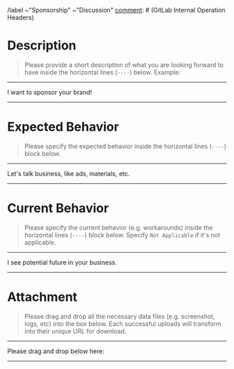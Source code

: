 [comment]: # (GitLab Internal Operation Headers)
/label ~"Sponsorship" ~"Discussion"
[comment]: # (GitLab Internal Operation Headers)

# Description

> Please provide a short description of what you are looking forward to
> have inside the horizontal lines (`----`) below. Example:

----

I want to sponsor your brand!

----




# Expected Behavior

> Please specify the expected behavior inside the horizontal lines (`----`)
> block below.

----

Let's talk business, like ads, materials, etc.

----




# Current Behavior

> Please specify the current behavior (e.g. workarounds) inside the horizontal
> lines (`----`) block below. Specify `Not Applicable` if it's not applicable.

----

I see potential future in your business.

----




# Attachment

> Please drag and drop all the necessary data files (e.g. screenshot, logs, etc)
> into the box below. Each successful uploads will transform into their unique
> URL for download.

----

Please drag and drop below here:

----
